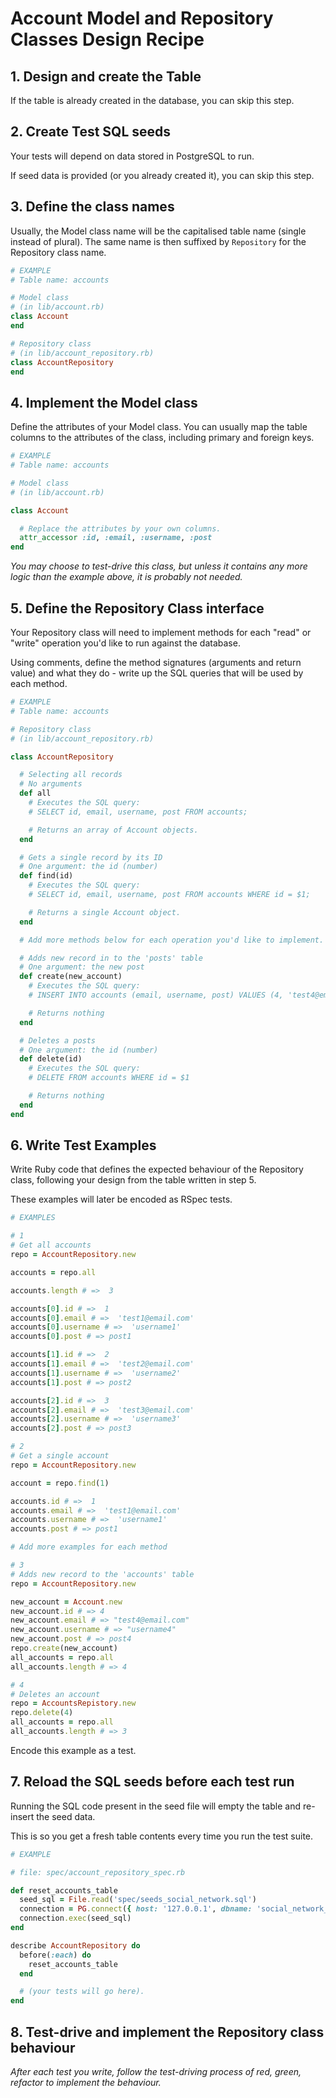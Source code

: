 # Account Model and Repository Classes Design Recipe

## 1. Design and create the Table

If the table is already created in the database, you can skip this step.

## 2. Create Test SQL seeds

Your tests will depend on data stored in PostgreSQL to run.

If seed data is provided (or you already created it), you can skip this step.

## 3. Define the class names

Usually, the Model class name will be the capitalised table name (single instead of plural). The same name is then suffixed by `Repository` for the Repository class name.

```ruby
# EXAMPLE
# Table name: accounts

# Model class
# (in lib/account.rb)
class Account
end

# Repository class
# (in lib/account_repository.rb)
class AccountRepository
end
```

## 4. Implement the Model class

Define the attributes of your Model class. You can usually map the table columns to the attributes of the class, including primary and foreign keys.

```ruby
# EXAMPLE
# Table name: accounts

# Model class
# (in lib/account.rb)

class Account

  # Replace the attributes by your own columns.
  attr_accessor :id, :email, :username, :post 
end
```

*You may choose to test-drive this class, but unless it contains any more logic than the example above, it is probably not needed.*

## 5. Define the Repository Class interface

Your Repository class will need to implement methods for each "read" or "write" operation you'd like to run against the database.

Using comments, define the method signatures (arguments and return value) and what they do - write up the SQL queries that will be used by each method.

```ruby
# EXAMPLE
# Table name: accounts

# Repository class
# (in lib/account_repository.rb)

class AccountRepository

  # Selecting all records
  # No arguments
  def all
    # Executes the SQL query:
    # SELECT id, email, username, post FROM accounts;

    # Returns an array of Account objects.
  end

  # Gets a single record by its ID
  # One argument: the id (number)
  def find(id)
    # Executes the SQL query:
    # SELECT id, email, username, post FROM accounts WHERE id = $1;

    # Returns a single Account object.
  end

  # Add more methods below for each operation you'd like to implement.

  # Adds new record in to the 'posts' table
  # One argument: the new post
  def create(new_account)
    # Executes the SQL query:
    # INSERT INTO accounts (email, username, post) VALUES (4, 'test4@email.com', 'username4', 'post4')

    # Returns nothing
  end

  # Deletes a posts
  # One argument: the id (number)
  def delete(id)
    # Executes the SQL query:
    # DELETE FROM accounts WHERE id = $1

    # Returns nothing
  end
end
```

## 6. Write Test Examples

Write Ruby code that defines the expected behaviour of the Repository class, following your design from the table written in step 5.

These examples will later be encoded as RSpec tests.

```ruby
# EXAMPLES

# 1
# Get all accounts
repo = AccountRepository.new

accounts = repo.all

accounts.length # =>  3

accounts[0].id # =>  1
accounts[0].email # =>  'test1@email.com'
accounts[0].username # =>  'username1'
accounts[0].post # => post1

accounts[1].id # =>  2
accounts[1].email # =>  'test2@email.com'
accounts[1].username # =>  'username2'
accounts[1].post # => post2

accounts[2].id # =>  3
accounts[2].email # =>  'test3@email.com'
accounts[2].username # =>  'username3'
accounts[2].post # => post3

# 2
# Get a single account
repo = AccountRepository.new

account = repo.find(1)

accounts.id # =>  1
accounts.email # =>  'test1@email.com'
accounts.username # =>  'username1'
accounts.post # => post1

# Add more examples for each method

# 3
# Adds new record to the 'accounts' table
repo = AccountRepository.new

new_account = Account.new
new_account.id # => 4
new_account.email # => "test4@email.com"
new_account.username # => "username4"
new_account.post # => post4
repo.create(new_account)
all_accounts = repo.all
all_accounts.length # => 4

# 4
# Deletes an account
repo = AccountsRepistory.new
repo.delete(4)
all_accounts = repo.all
all_accounts.length # => 3


```

Encode this example as a test.

## 7. Reload the SQL seeds before each test run

Running the SQL code present in the seed file will empty the table and re-insert the seed data.

This is so you get a fresh table contents every time you run the test suite.

```ruby
# EXAMPLE

# file: spec/account_repository_spec.rb

def reset_accounts_table
  seed_sql = File.read('spec/seeds_social_network.sql')
  connection = PG.connect({ host: '127.0.0.1', dbname: 'social_network_test' })
  connection.exec(seed_sql)
end

describe AccountRepository do
  before(:each) do 
    reset_accounts_table
  end

  # (your tests will go here).
end
```

## 8. Test-drive and implement the Repository class behaviour

_After each test you write, follow the test-driving process of red, green, refactor to implement the behaviour._

